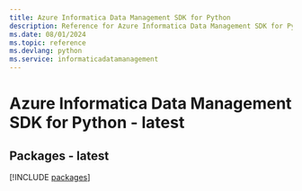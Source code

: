 ```yaml
---
title: Azure Informatica Data Management SDK for Python
description: Reference for Azure Informatica Data Management SDK for Python
ms.date: 08/01/2024
ms.topic: reference
ms.devlang: python
ms.service: informaticadatamanagement
---
```

# Azure Informatica Data Management SDK for Python - latest
## Packages - latest
[!INCLUDE [packages](informatica-data-management-index.md)]